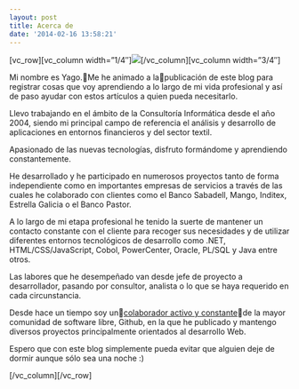 ```yaml
---
layout: post
title: Acerca de
date: '2014-02-16 13:58:21'
---
```



[vc_row][vc_column width=”1/4″]![](http://www.yagoperez.com/wp-content/uploads/2014/01/logo.png)[/vc_column][vc_column width=”3/4″]

Mi nombre es Yago.Me he animado a lapublicación de este blog para registrar cosas que voy aprendiendo a lo largo de mi vida profesional y así de paso ayudar con estos artículos a quien pueda necesitarlo.

Llevo trabajando en el ámbito de la Consultoría Informática desde el año 2004, siendo mi principal campo de referencia el análisis y desarrollo de aplicaciones en entornos financieros y del sector textil.

Apasionado de las nuevas tecnologías, disfruto formándome y aprendiendo constantemente.

He desarrollado y he participado en numerosos proyectos tanto de forma independiente como en importantes empresas de servicios a través de las cuales he colaborado con clientes como el Banco Sabadell, Mango, Inditex, Estrella Galicia o el Banco Pastor.

A lo largo de mi etapa profesional he tenido la suerte de mantener un contacto constante con el cliente para recoger sus necesidades y de utilizar diferentes entornos tecnológicos de desarrollo como .NET, HTML/CSS/JavaScript, Cobol, PowerCenter, Oracle, PL/SQL y Java entre otros.

Las labores que he desempeñado van desde jefe de proyecto a desarrollador, pasando por consultor, analista o lo que se haya requerido en cada circunstancia.

Desde hace un tiempo soy un[colaborador activo y constante](https://github.com/yagopv)de la mayor comunidad de software libre, Github, en la que he publicado y mantengo diversos proyectos principalmente orientados al desarrollo Web.

Espero que con este blog simplemente pueda evitar que alguien deje de dormir aunque sólo sea una noche :)

 [/vc_column][/vc_row] 

